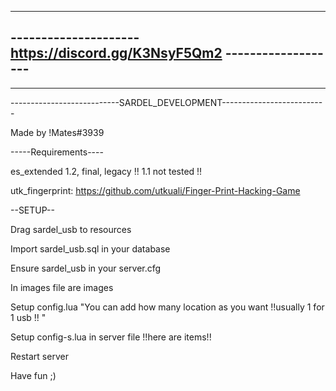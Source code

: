 -----------------------------------------------------------------------
--------------------- https://discord.gg/K3NsyF5Qm2 -------------------
-----------------------------------------------------------------------
-----------------------------------------------------------------------
---------------------------SARDEL_DEVELOPMENT--------------------------

Made by !Mates#3939

-----Requirements----

es_extended 1.2, final, legacy  !! 1.1 not tested !!

utk_fingerprint: https://github.com/utkuali/Finger-Print-Hacking-Game


--SETUP--

Drag sardel_usb to resources

Import sardel_usb.sql in your database

Ensure sardel_usb in your server.cfg

In images file are images

Setup config.lua "You can add how many location as you want !!usually 1 for 1 usb !! " 

Setup config-s.lua in server file !!here are items!!

Restart server 

Have fun ;)
